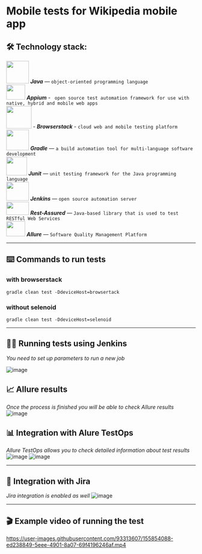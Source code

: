 # Mobile tests for Wikipedia mobile app

## :hammer_and_wrench: Technology stack:  
<img src="https://github.com/aafanasyevaa/aafanasyevaa/blob/main/media/Java.png" width="60" height="60" /> ***Java*** — `object-oriented programming language`   
<img src="https://github.com/aafanasyevaa/aafanasyevaa/blob/main/media/Appium.png" width="50" height="40" /> ***Appium*** - ` open source test automation framework for use with native, hybrid and mobile web apps`   
<img src="https://github.com/aafanasyevaa/aafanasyevaa/blob/main/media/Browserstack.jpg" width="67" height="60" /> - ***Browserstack*** - `cloud web and mobile testing platform`   
<img src="https://github.com/aafanasyevaa/aafanasyevaa/blob/main/media/Gradle.png" width="60" height="55" /> ***Gradle*** — `a build automation tool for multi-language software development`     
<img src="https://github.com/aafanasyevaa/aafanasyevaa/blob/main/media/Junit.png" width="55" height="50" />  ***Junit*** — `unit testing framework for the Java programming language`     
<img src="https://github.com/aafanasyevaa/aafanasyevaa/blob/main/media/Jenkins.jpg" width="60" height="50" /> ***Jenkins*** — `open source automation server`   
<img src="https://github.com/aafanasyevaa/aafanasyevaa/blob/main/media/Rest-Assured.png" width="60" height="35" /> ***Rest-Assured*** — `Java-based library that is used to test RESTful Web Services`  
<img src="https://github.com/aafanasyevaa/aafanasyevaa/blob/main/media/Allure.jpg" width="50" height="40" /> ***Allure*** — `Software Quality Management Platform`   

***

## :keyboard: Commands to run tests 
### with browserstack
``` gradle clean test -DdeviceHost=browsertack ```
### without selenoid
``` gradle clean test -DdeviceHost=selenoid ```

***

## :construction_worker_man: Running tests using Jenkins
*You need to set up parameters to run a new job*

![image](https://user-images.githubusercontent.com/93313607/155853403-2ca1611d-92d0-46e3-ba50-4d74dc97b515.png)

## :chart_with_upwards_trend: Allure results
*Once the process is finished you will be able to check Allure results*
![image](https://user-images.githubusercontent.com/93313607/155854055-ca8426e2-cb0e-4be8-af5d-a89a0f637bab.png)

## :bar_chart: Integration with Alure TestOps
*Allure TestOps allows you to check detailed information about test results*
![image](https://user-images.githubusercontent.com/93313607/155854000-a093fe6b-224d-4450-b350-5ef8cb8acc14.png)
![image](https://user-images.githubusercontent.com/93313607/155853996-de8694f2-cc8a-42be-992b-086c36adaf7f.png)

***
## :toolbox: Integration with Jira
*Jira integration is enabled as well*
![image](https://user-images.githubusercontent.com/93313607/155854032-c91a3d1c-ab74-4e13-a4fc-1a4ca08f3fda.png)

***
## :clapper: Example video of running the test

https://user-images.githubusercontent.com/93313607/155854088-ed238849-5eee-4901-8a07-69f4196246af.mp4

